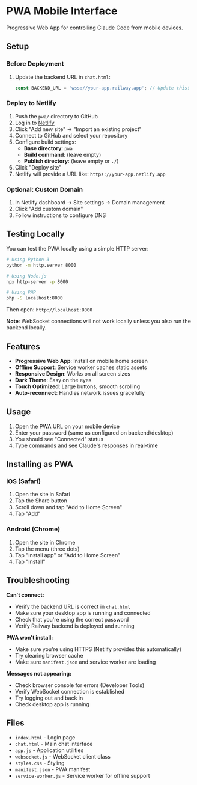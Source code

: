 # PWA Mobile Interface

Progressive Web App for controlling Claude Code from mobile devices.

## Setup

### Before Deployment

1. Update the backend URL in `chat.html`:
   ```javascript
   const BACKEND_URL = 'wss://your-app.railway.app'; // Update this!
   ```

### Deploy to Netlify

1. Push the `pwa/` directory to GitHub
2. Log in to [Netlify](https://netlify.com)
3. Click "Add new site" → "Import an existing project"
4. Connect to GitHub and select your repository
5. Configure build settings:
   - **Base directory**: `pwa`
   - **Build command**: (leave empty)
   - **Publish directory**: (leave empty or `./`)
6. Click "Deploy site"
7. Netlify will provide a URL like: `https://your-app.netlify.app`

### Optional: Custom Domain

1. In Netlify dashboard → Site settings → Domain management
2. Click "Add custom domain"
3. Follow instructions to configure DNS

## Testing Locally

You can test the PWA locally using a simple HTTP server:

```bash
# Using Python 3
python -m http.server 8000

# Using Node.js
npx http-server -p 8000

# Using PHP
php -S localhost:8000
```

Then open: `http://localhost:8000`

**Note**: WebSocket connections will not work locally unless you also run the backend locally.

## Features

- **Progressive Web App**: Install on mobile home screen
- **Offline Support**: Service worker caches static assets
- **Responsive Design**: Works on all screen sizes
- **Dark Theme**: Easy on the eyes
- **Touch Optimized**: Large buttons, smooth scrolling
- **Auto-reconnect**: Handles network issues gracefully

## Usage

1. Open the PWA URL on your mobile device
2. Enter your password (same as configured on backend/desktop)
3. You should see "Connected" status
4. Type commands and see Claude's responses in real-time

## Installing as PWA

### iOS (Safari)
1. Open the site in Safari
2. Tap the Share button
3. Scroll down and tap "Add to Home Screen"
4. Tap "Add"

### Android (Chrome)
1. Open the site in Chrome
2. Tap the menu (three dots)
3. Tap "Install app" or "Add to Home Screen"
4. Tap "Install"

## Troubleshooting

**Can't connect:**
- Verify the backend URL is correct in `chat.html`
- Make sure your desktop app is running and connected
- Check that you're using the correct password
- Verify Railway backend is deployed and running

**PWA won't install:**
- Make sure you're using HTTPS (Netlify provides this automatically)
- Try clearing browser cache
- Make sure `manifest.json` and service worker are loading

**Messages not appearing:**
- Check browser console for errors (Developer Tools)
- Verify WebSocket connection is established
- Try logging out and back in
- Check desktop app is running

## Files

- `index.html` - Login page
- `chat.html` - Main chat interface
- `app.js` - Application utilities
- `websocket.js` - WebSocket client class
- `styles.css` - Styling
- `manifest.json` - PWA manifest
- `service-worker.js` - Service worker for offline support

